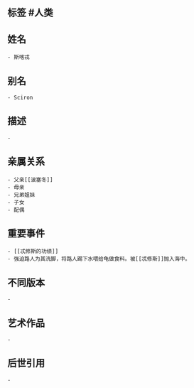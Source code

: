 ## 标签  #人类
## 姓名
	- 斯喀戎
## 别名
	- Sciron
## 描述
	-
## 亲属关系
	- 父亲[[波塞冬]]
	- 母亲
	- 兄弟姐妹
	- 子女
	- 配偶
## 重要事件
	- [[忒修斯的功绩]]
	- 强迫路人为其洗脚，将路人踢下水喂给龟做食料。被[[忒修斯]]抛入海中。
## 不同版本
	-
## 艺术作品
	-
## 后世引用
	-
